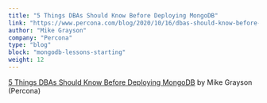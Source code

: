 ```yaml
---
title: "5 Things DBAs Should Know Before Deploying MongoDB"
link: "https://www.percona.com/blog/2020/10/16/dbas-should-know-before-deploying-mongodb/"
author: "Mike Grayson"
company: "Percona"
type: "blog"
block: "mongodb-lessons-starting"
weight: 12
---
```


[5 Things DBAs Should Know Before Deploying MongoDB](https://www.percona.com/blog/2020/10/16/dbas-should-know-before-deploying-mongodb/) by Mike Grayson (Percona)
